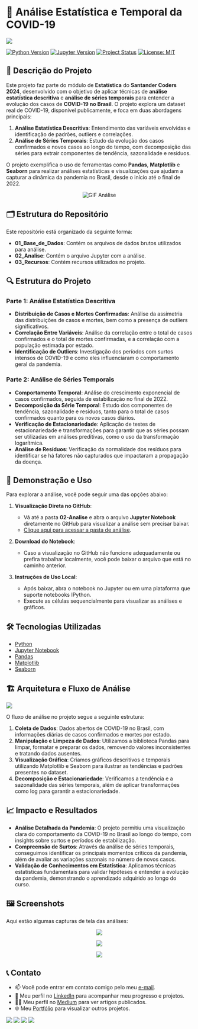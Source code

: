 # 🦠  Análise Estatística e Temporal da COVID-19

<img src="03-Recursos/imagem_capa.png">

[![Python Version](https://img.shields.io/badge/Python-3.8-blue?logo=python&logoColor=white)](https://www.python.org/)
[![Jupyter Version](https://img.shields.io/badge/Jupyter-Notebook-orange?logo=jupyter)](https://jupyter.org/)
[![Project Status](https://img.shields.io/badge/Status-Completed-green)]()
[![License: MIT](https://img.shields.io/badge/License-MIT-yellow.svg)](https://opensource.org/licenses/MIT)

## 📝 Descrição do Projeto  
Este projeto faz parte do módulo de **Estatística** do **Santander Coders 2024**, desenvolvido com o objetivo de aplicar técnicas de **análise estatística descritiva** e **análise de séries temporais** para entender a evolução dos casos de **COVID-19 no Brasil**. O projeto explora um dataset real de COVID-19, disponível publicamente, e foca em duas abordagens principais:

1. **Análise Estatística Descritiva**: Entendimento das variáveis envolvidas e identificação de padrões, outliers e correlações.
2. **Análise de Séries Temporais**: Estudo da evolução dos casos confirmados e novos casos ao longo do tempo, com decomposição das séries para extrair componentes de tendência, sazonalidade e resíduos.

O projeto exemplifica o uso de ferramentas como **Pandas**, **Matplotlib** e **Seaborn** para realizar análises estatísticas e visualizações que ajudam a capturar a dinâmica da pandemia no Brasil, desde o início até o final de 2022.

<p align="center">
  <img src="03-Recursos/analise_video.gif" alt="GIF Análise">
</p>

## 🗂️ Estrutura do Repositório
Este repositório está organizado da seguinte forma:
- **01_Base_de_Dados**: Contém os arquivos de dados brutos utilizados para análise.
- **02_Analise**: Contém o arquivo Jupyter com a análise.
- **03_Recursos**: Contém recursos utilizados no projeto.

## 🔍 Estrutura do Projeto

### Parte 1: Análise Estatística Descritiva
- **Distribuição de Casos e Mortes Confirmadas**: Análise da assimetria das distribuições de casos e mortes, bem como a presença de outliers significativos.
- **Correlação Entre Variáveis**: Análise da correlação entre o total de casos confirmados e o total de mortes confirmadas, e a correlação com a população estimada por estado.
- **Identificação de Outliers**: Investigação dos períodos com surtos intensos de COVID-19 e como eles influenciaram o comportamento geral da pandemia.

### Parte 2: Análise de Séries Temporais
- **Comportamento Temporal**: Análise do crescimento exponencial de casos confirmados, seguida de estabilização no final de 2022.
- **Decomposição da Série Temporal**: Estudo dos componentes de tendência, sazonalidade e resíduos, tanto para o total de casos confirmados quanto para os novos casos diários.
- **Verificação de Estacionariedade**: Aplicação de testes de estacionariedade e transformações para garantir que as séries possam ser utilizadas em análises preditivas, como o uso da transformação logarítmica.
- **Análise de Resíduos**: Verificação da normalidade dos resíduos para identificar se há fatores não capturados que impactaram a propagação da doença.

## 💾 Demonstração e Uso
Para explorar a análise, você pode seguir uma das opções abaixo:

1. **Visualização Direta no GitHub**:
   - Vá até a pasta **02-Analise** e abra o arquivo **Jupyter Notebook** diretamente no GitHub para visualizar a análise sem precisar baixar.
   - [Clique aqui para acessar a pasta de análise](02-Analise/projeto_estatistica.ipynb).

2. **Download do Notebook**:
   - Caso a visualização no GitHub não funcione adequadamente ou prefira trabalhar localmente, você pode baixar o arquivo que está no caminho anterior.

3. **Instruções de Uso Local**:
   - Após baixar, abra o notebook no Jupyter ou em uma plataforma que suporte notebooks IPython.
   - Execute as células sequencialmente para visualizar as análises e gráficos.

## 🛠️ Tecnologias Utilizadas
- [Python](https://www.python.org/)
- [Jupyter Notebook](https://jupyter.org/)
- [Pandas](https://pandas.pydata.org/)
- [Matplotlib](https://matplotlib.org/)
- [Seaborn](https://seaborn.pydata.org/)

## 🏗️ Arquitetura e Fluxo de Análise
<img src="03-Recursos/arquitetura_dados.png">

O fluxo de análise no projeto segue a seguinte estrutura:

1. **Coleta de Dados**: Dados abertos de COVID-19 no Brasil, com informações diárias de casos confirmados e mortes por estado.
2. **Manipulação e Limpeza de Dados**: Utilizamos a biblioteca Pandas para limpar, formatar e preparar os dados, removendo valores inconsistentes e tratando dados ausentes.
3. **Visualização Gráfica**: Criamos gráficos descritivos e temporais utilizando Matplotlib e Seaborn para ilustrar as tendências e padrões presentes no dataset.
4. **Decomposição e Estacionariedade**: Verificamos a tendência e a sazonalidade das séries temporais, além de aplicar transformações como log para garantir a estacionariedade.

## 📈 Impacto e Resultados

- **Análise Detalhada da Pandemia**: O projeto permitiu uma visualização clara do comportamento da COVID-19 no Brasil ao longo do tempo, com insights sobre surtos e períodos de estabilização.
- **Compreensão de Surtos**: Através da análise de séries temporais, conseguimos identificar os principais momentos críticos da pandemia, além de avaliar as variações sazonais no número de novos casos.
- **Validação de Conhecimentos em Estatística**: Aplicamos técnicas estatísticas fundamentais para validar hipóteses e entender a evolução da pandemia, demonstrando o aprendizado adquirido ao longo do curso.

## 🖼️ Screenshots
Aqui estão algumas capturas de tela das análises:

<p align="center">
<img src="03-Recursos/img_analise_01.png">
</p>
<p align="center">
<img src="03-Recursos/img_analise_02.png">
</p>
<p align="center">
<img src="03-Recursos/img_analise_03.png">
</p>

## 📞 Contato
- 📫 Você pode entrar em contato comigo pelo meu [e-mail](mailto:thiago.leit@hotmail.com).
- 💼 Meu perfil no [LinkedIn](https://www.linkedin.com/in/tnleite/) para acompanhar meu progresso e projetos.
- ✍🏻 Meu perfil no [Medium](https://medium.com/@thiago.leit) para ver artigos publicados.
- 🌐 Meu [Portfólio](https://thiagoleitedata.com.br) para visualizar outros projetos.

<p align="left">
<a href = "mailto:thiago.leit@hotmail.com"><img src="https://img.shields.io/badge/Email-DF0000?style=for-the-badge&amp;labelColor=212121&amp;logo=maildotru&logoColor=DF0000" target="_blank"></a>
<a href = "https://www.linkedin.com/in/tnleite/"><img src="https://img.shields.io/badge/LINKEDIN-0A66C2?style=for-the-badge&amp;labelColor=212121&amp;logo=linkedin&logoColor=0A66C2" target="_blank"></a>
<a href = "https://wa.me/+5521964105121"><img src="https://img.shields.io/badge/WHATSAPP-25D366?style=for-the-badge&amp;labelColor=212121&amp;logo=whatsapp&logoColor=25D366" target="_blank"></a>
<a href = "https://medium.com/@thiago.leit"><img src="https://img.shields.io/badge/MEDIUM-000000?style=for-the-badge&amp;labelColor=FFFFFF&amp;logo=medium&logoColor=000000" target="_blank"></a>
</p>